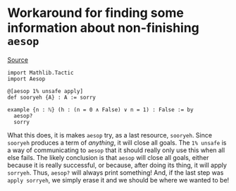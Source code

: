 #  Workaround for finding some information about non-finishing `aesop`

[Source](https://leanprover.zulipchat.com/#narrow/stream/113488-general/topic/non-finishing.20.60aesop.3F.60/near/404962767)

```lean
import Mathlib.Tactic
import Aesop

@[aesop 1% unsafe apply]
def sooryeh {A} : A := sorry

example {n : ℕ} (h : (n = 0 ∧ False) ∨ n = 1) : False := by
  aesop?
  sorry
```

What this does, it is makes `aesop` try, as a last resource, `sooryeh`.
Since `sooryeh` produces a term of *anything*, it will close all goals.
The `1% unsafe` is a way of communicating to `aesop` that it should really only use this when all else fails.
The likely conclusion is that `aesop` will close all goals, either because it is really successful,
or because, after doing its thing, it will apply `sorryeh`.
Thus, `aesop?` will always print something!
And, if the last step was `apply sorryeh`, we simply erase it and we should be where we wanted to be!

